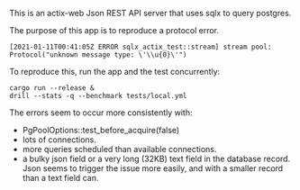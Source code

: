 This is an actix-web Json REST API server that uses sqlx to query postgres.

The purpose of this app is to reproduce a protocol error.

    [2021-01-11T00:41:05Z ERROR sqlx_actix_test::stream] stream pool: Protocol("unknown message type: \'\\u{0}\'")

To reproduce this, run the app and the test concurrently:

    cargo run --release &
    drill --stats -q --benchmark tests/local.yml

The errors seem to occur more consistently with:

* PgPoolOptions::test_before_acquire(false)
* lots of connections.
* more queries scheduled than available connections.
* a bulky json field or a very long (32KB) text field in the database
  record.  Json seems to trigger the issue more easily, and with a
  smaller record than a text field can.
